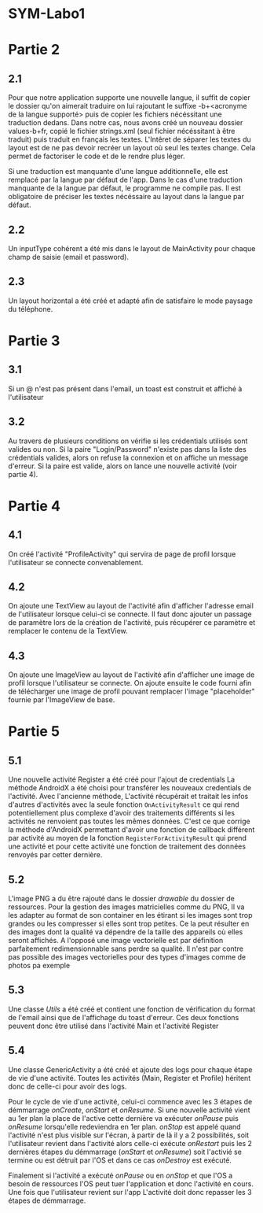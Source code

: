 # SYM-Labo1

# Partie 2

## 2.1

Pour que notre application supporte une nouvelle langue, il suffit de copier le dossier qu'on aimerait traduire on lui rajoutant le suffixe -b+<acronyme de la langue supporté> puis de copier les fichiers nécéssitant une traduction dedans.
Dans notre cas, nous avons créé un nouveau dossier values-b+fr, copié le fichier strings.xml (seul fichier nécéssitant à être traduit) puis traduit en français les textes.
L'Intêret de séparer les textes du layout est de ne pas devoir recréer un layout où seul les textes change. Cela permet de factoriser le code et de le rendre plus léger.

Si une traduction est manquante d'une langue additionnelle, elle est remplacé par la langue par défaut de l'app.
Dans le cas d'une traduction manquante de la langue par défaut, le programme ne compile pas. Il est obligatoire de préciser les textes nécéssaire au layout dans la langue par défaut.

## 2.2

Un inputType cohérent a été mis dans le layout de MainActivity pour chaque 
champ de saisie (email et password).

## 2.3

Un layout horizontal a été créé et adapté afin de satisfaire le mode paysage du téléphone.

# Partie 3

## 3.1

Si un @ n'est pas présent dans l'email, un toast est construit et affiché
à l'utilisateur

## 3.2

Au travers de plusieurs conditions on vérifie si les crédentials utilisés sont valides ou non. Si la paire "Login/Password" n'existe pas dans la liste des crédentials valides, alors on refuse la connexion et on affiche un message d'erreur. Si la paire est valide, alors on lance une nouvelle activité (voir partie 4).

# Partie 4

## 4.1

On créé l'activité "ProfileActivity" qui servira de page de profil lorsque l'utilisateur se connecte convenablement.

## 4.2

On ajoute une TextView au layout de l'activité afin d'afficher l'adresse email de l'utilisateur lorsque celui-ci se connecte. Il faut donc ajouter un passage de paramètre lors de la création de l'activité, puis récupérer ce paramètre et remplacer le contenu de la TextView.

## 4.3

On ajoute une ImageView au layout de l'activité afin d'afficher une image de profil lorsque l'utilisateur se connecte. On ajoute ensuite le code fourni afin de télécharger une image de profil pouvant remplacer l'image "placeholder" fournie par l'ImageView de base.

# Partie 5

## 5.1

Une nouvelle activité Register a été créé pour l'ajout de credentials
La méthode AndroidX a été choisi pour transférer les nouveaux credentials
de l'activité.
Avec l'ancienne méthode, L'activité récupérait et traitait les infos d'autres d'activités
avec la seule fonction ``OnActivityResult`` ce qui rend potentiellement plus complexe d'avoir
des traitements différents si les activités ne renvoient pas toutes les mêmes données.
C'est ce que corrige la méthode d'AndroidX permettant d'avoir une fonction de callback
différent par activité au moyen de la fonction ``RegisterForActivityResult``
qui prend une activité et pour cette activité une fonction de traitement des données
renvoyés par cetter dernière.

## 5.2

L'image PNG a du être rajouté dans le dossier _drawable_ du dossier de ressources.
Pour la gestion des images matricielles comme du PNG, Il va les adapter au format
de son container en les étirant si les images sont trop grandes ou les compresser
si elles sont trop petites. Ce la peut résulter en des images dont la qualité va
dépendre de la taille des appareils où elles seront affichés. A l'opposé
une image vectorielle est par définition parfaitement redimensionnable sans perdre sa qualité.
Il n'est par contre pas possible des images vectorielles pour des types d'images 
comme de photos pa exemple

## 5.3

Une classe _Utils_ a été créé et contient une fonction de vérification du format de l'email
ainsi que de l'affichage du toast d'erreur. Ces deux fonctions peuvent donc être utilisé
dans l'activité Main et l'activité Register

## 5.4

Une classe GenericActivity a été créé et ajoute des logs pour chaque étape de vie
d'une activité. Toutes les activités (Main, Register et Profile) héritent donc de celle-ci
pour avoir des logs.

Pour le cycle de vie d'une activité, celui-ci commence avec les 3 étapes de démmarrage _onCreate_, 
_onStart_ et _onResume_. Si une nouvelle activité vient au 1er plan la  place de l'active
cette dernière va exécuter _onPause_ puis _onResume_ lorsqu'elle redeviendra en 1er plan.
_onStop_ est appelé quand l'activité n'est plus visible sur l'écran, à partir de là
il y a 2 possibilités, soit l'utilisateur revient dans l'activité alors celle-ci
exécute _onRestart_ puis les 2 dernières étapes du démmarrage (_onStart_ et _onResume_)
soit l'activié se termine ou est détruit par l'OS et dans ce cas _onDestroy_ est exécuté.

Finalement si l'activité a exécuté _onPause_ ou en _onStop_ et que l'OS a besoin de ressources
l'OS peut tuer l'application et donc l'activité en cours. Une fois que l'utilisateur revient sur l'app
L'activité doit donc repasser les 3 étapes de démmarrage.


